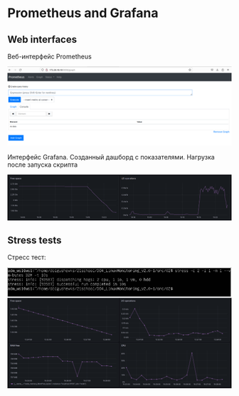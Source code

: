 # Prometheus and Grafana

## Web interfaces

Веб-интерфейс Prometheus

![](screenshots/1.png)

Интерфейс Grafana. Созданный дашборд с показателями. Нагрузка после запуска скрипта

![](screenshots/2.png)

## Stress tests

Стресс тест:

![](screenshots/3.png)
![](screenshots/4.png)